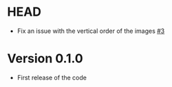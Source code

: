 # HEAD

-   Fix an issue with the vertical order of the images [#3](https://github.com/lorenzocappelletti-99/RayTracer/issues/3)

# Version 0.1.0

-   First release of the code

